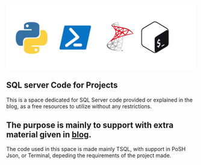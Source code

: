 ![Images](images/icons.jpg)
## SQL server Code for Projects

This is a space dedicated for SQL Server code provided or explained in the blog,
as a free resources to utilize without any restrictions.

## The purpose is mainly to support with extra material given in [blog](https://thedbamuppity.blogspot.com/). 
The code used in this space is made mainly TSQL, with support in PoSH Json, or Terminal, depeding the requirements 
of the project made.

